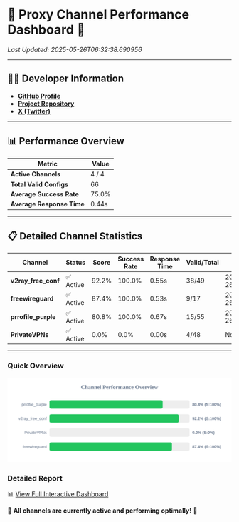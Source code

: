 # 🌟 Proxy Channel Performance Dashboard 🌟

_Last Updated: 2025-05-26T06:32:38.690956_

---

## 👩‍💻 Developer Information

- **[GitHub Profile](https://github.com/4n0nymou3)**  
- **[Project Repository](https://github.com/4n0nymou3/multi-proxy-config-fetcher)**  
- **[X (Twitter)](https://x.com/4n0nymou3)**  

---

## 📊 Performance Overview

| Metric                | Value       |
|-----------------------|-------------|
| **Active Channels**   | 4 / 4       |
| **Total Valid Configs** | 66          |
| **Average Success Rate** | 75.0%      |
| **Average Response Time** | 0.44s       |

---

## 📋 Detailed Channel Statistics

| Channel          | Status     | Score  | Success Rate | Response Time | Valid/Total | Last Success               |
|------------------|------------|--------|--------------|---------------|-------------|----------------------------|
| **v2ray_free_conf**  | ✅ Active  | 92.2%  | 100.0% | 0.55s         | 38/49       | 2025-05-26T06:32:26.206966 |
| **freewireguard**  | ✅ Active  | 87.4%  | 100.0% | 0.53s         | 9/17       | 2025-05-26T06:32:38.689158 |
| **prrofile_purple**  | ✅ Active  | 80.8%  | 100.0% | 0.67s         | 15/55       | 2025-05-26T06:32:25.582761 |
| **PrivateVPNs**  | ✅ Active  | 0.0%  | 0.0% | 0.00s         | 4/48       | None |

---

### Quick Overview
<div align="center">
  <a href="https://raw.githubusercontent.com/nullluser/NullRepo/refs/heads/main/assets/channel_stats_chart.svg">
    <img src="https://raw.githubusercontent.com/nullluser/NullRepo/refs/heads/main/assets/channel_stats_chart.svg" alt="Source Performance Statistics" width="800">
  </a>
</div>

### Detailed Report
📊 [View Full Interactive Dashboard](https://htmlpreview.github.io/?https://github.com/nullluser/NullRepo/blob/main/assets/performance_report.html)

🎉 **All channels are currently active and performing optimally!** 🎉
